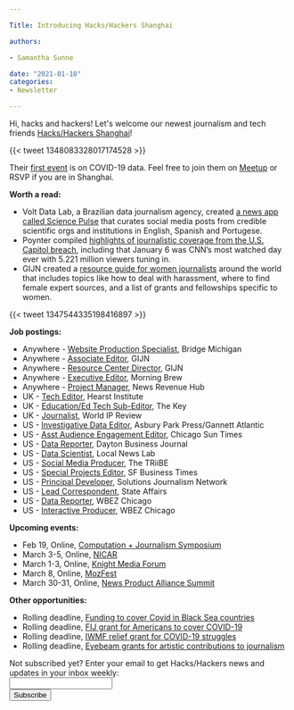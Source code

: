 ```yaml
---

Title: Introducing Hacks/Hackers Shanghai

authors: 

- Samantha Sunne

date: "2021-01-10"
categories: 
- Newsletter

---
```


Hi, hacks and hackers! Let's welcome our newest journalism and tech friends [Hacks/Hackers Shanghai](https://www.meetup.com/hacks-hackers-shanghai/)!

{{< tweet 1348083328017174528 >}}

Their [first event](https://www.meetup.com/hacks-hackers-shanghai/events/275459947/) is on COVID-19 data. Feel free to join them on [Meetup](https://www.meetup.com/hacks-hackers-shanghai/) or RSVP if you are in Shanghai.

**Worth a read:**



*   Volt Data Lab, a Brazilian data journalism agency, created [a news app called Science Pulse](https://latamjournalismreview.org/articles/brazilian-tool-born-out-of-the-pandemic-curates-scientists-social-media-posts-for-journalists/) that curates social media posts from credible scientific orgs and institutions in English, Spanish and Portugese.
*   Poynter compiled [highlights of journalistic coverage from the U.S. Capitol breach](https://www.poynter.org/newsletters/2021/looking-back-at-this-weeks-coverage-of-one-of-americas-ugliest-moments/), including that January 6 was CNN’s most watched day ever with 5.221 million viewers tuning in.
*   GIJN created a [resource guide for women journalists](https://gijn.org/gijn-guide-resources-for-women-journalists/) around the world that includes topics like how to deal with harassment, where to find female expert sources, and a list of grants and fellowships specific to women.

{{< tweet 1347544335198416897 >}}

**Job postings:**



*   Anywhere - [Website Production Specialist](https://careers.journalists.org/jobs/14268800/website-production-specialist), Bridge Michigan
*   Anywhere - [Associate Editor](https://gijn.org/work-with-us/job-opening-associate-editor/), GIJN
*   Anywhere - [Resource Center Director](https://gijn.org/job-opening-resource-center-director-2/), GIJN
*   Anywhere - [Executive Editor](https://jobs.lever.co/morningbrew/b33e2a56-33fa-4dbf-9428-4eddebe6bdcb), Morning Brew
*   Anywhere - [Project Manager](https://careers.journalists.org/jobs/14269345/project-manager), News Revenue Hub
*   UK - [Tech Editor](https://www.cisionjobs.co.uk/job/102619/hearst-institute-tech-editor/?LinkSource=PremiumListing), Hearst Institute
*   UK - [Education/Ed Tech Sub-Editor](https://www.cisionjobs.co.uk/job/102564/the-key-sub-editor-education-edtech-sector/?LinkSource=PromotedJob), The Key
*   UK - [Journalist](https://www.journalism.co.uk/media-jobs/journalist/s75/a784453/), World IP Review
*   US - [Investigative Data Editor](ire.org/job-center/investigative-data-editor/), Asbury Park Press/Gannett Atlantic
*   US - [Asst Audience Engagement Editor](https://recruiting.paylocity.com/Recruiting/Jobs/Details/424765), Chicago Sun Times
*   US - [Data Reporter](https://talkingbiznews.com/biz-news-help-wanted/dayton-business-journal-seeks-a-data-reporter-2/), Dayton Business Journal
*   US - [Data Scientist](https://medium.com/localatbrown/were-hiring-a-data-scientist-4017088ef71d), Local News Lab
*   US - [Social Media Producer](https://twitter.com/TheTRiiBE/status/1346690208545337344), The TRiiBE
*   US - [Special Projects Editor](https://talkingbiznews.com/biz-news-help-wanted/san-francisco-business-times-seeks-a-special-projects-editor/), SF Business Times
*   US - [Principal Developer](https://docs.google.com/forms/d/e/1FAIpQLSdwbcV0_CZYwTc3RMG99C1pFiOLJpQJMcFAFHVVfcXg0Qj5kg/viewform), Solutions Journalism Network
*   US - [Lead Correspondent](https://www.ire.org/job-center/lead-correspondent/), State Affairs
*   US - [Data Reporter](https://chu.tbe.taleo.net/chu01/ats/careers/v2/viewRequisition?org=WBEZ&cws=38&rid=412), WBEZ Chicago
*   US - [Interactive Producer](https://chu.tbe.taleo.net/chu01/ats/careers/v2/viewRequisition?org=WBEZ&cws=38&rid=411), WBEZ Chicago

**Upcoming events:**



*   Feb 19, Online, [Computation + Journalism Symposium](https://cj2020.northeastern.edu/)
*   March 3-5, Online, [NICAR](https://www.ire.org/training/conferences/)
*   March 1-3, Online, [Knight Media Forum](https://mailchi.mp/knightfoundation/news-and-updates-from-knight-foundation-911zm2i9qe-848606?e=803088a103)
*   March 8, Online, [MozFest](https://www.mozillafestival.org/en/)
*   March 30-31, Online, [News Product Alliance Summit](https://newsproduct.org/)

**Other opportunities:**



*   Rolling deadline, [Funding to cover Covid in Black Sea countries](https://www.gmfus.org/program/black-sea-trust-regional-cooperation)
*   Rolling deadline, [FIJ grant for Americans to cover COVID-19](https://investigate.submittable.com/submit/163797/coronavirus-rolling-grant-for-u-s-freelancers)
*   Rolling deadline, [IWMF relief grant for COVID-19 struggles](https://iwmf.submittable.com/submit/41e7f7ce-db40-4ff6-873f-e24450e27497/journalism-relief-fund-english)
*   Rolling deadline, [Eyebeam grants for artistic contributions to journalism](https://www.eyebeam.org/eyebeam-center-for-the-future-of-journalism/)

<div id="mc_embed_signup"><form id="mc-embedded-subscribe-form" class="validate" action="//hackshackers.us1.list-manage.com/subscribe/post?u=c56f2e53d5ed6ef87f8aaa75c&amp;id=fb2bc6f10b" method="post" name="mc-embedded-subscribe-form" novalidate="" target="_blank">

<div id="mc_embed_signup_scroll">

<div class="mc-field-group"><label for="mce-EMAIL">Not subscribed yet? Enter your email to get Hacks/Hackers news and updates in your inbox weekly:  </label></div>

<div class="mc-field-group"><input id="mce-EMAIL" class="required email" name="EMAIL" type="email" value="" /></div>

<!-- real people should not fill this in and expect good things - do not remove this or risk form bot signups-->

<div style="position: absolute; left: -5000px;"><input tabindex="-1" name="b_c56f2e53d5ed6ef87f8aaa75c_fb2bc6f10b" type="text" value="" /></div>

<div class="clear"><input id="mc-embedded-subscribe" class="button" name="subscribe" type="submit" value="Subscribe" /></div>

</div>

</form></div>

<!--End mc_embed_signup-->

<meta name="twitter:card" content="summary">

<meta name="twitter:image:src" content="https://hackshackers.com/content-images/about/hackshackers_logomark.png">

